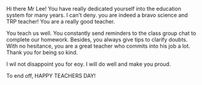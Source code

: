 Hi there Mr Lee!
You have really dedicated yourself into the education system for many years.
I can't deny. you are indeed a bravo science and TRP teacher!
You are a really good teacher.

You teach us well.
You constantly send reminders to the class group chat to complete our homework.
Besides, you always give tips to clarify doubts.
With no hesitance, you are a great teacher who commits into his job a lot.
Thank you for being so kind.

I wil not disappoint you for eoy.
I will do well and make you proud.

To end off, 
HAPPY TEACHERS DAY!
